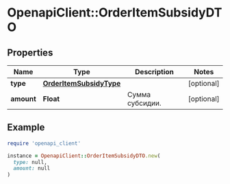 # OpenapiClient::OrderItemSubsidyDTO

## Properties

| Name | Type | Description | Notes |
| ---- | ---- | ----------- | ----- |
| **type** | [**OrderItemSubsidyType**](OrderItemSubsidyType.md) |  | [optional] |
| **amount** | **Float** | Сумма субсидии. | [optional] |

## Example

```ruby
require 'openapi_client'

instance = OpenapiClient::OrderItemSubsidyDTO.new(
  type: null,
  amount: null
)
```

